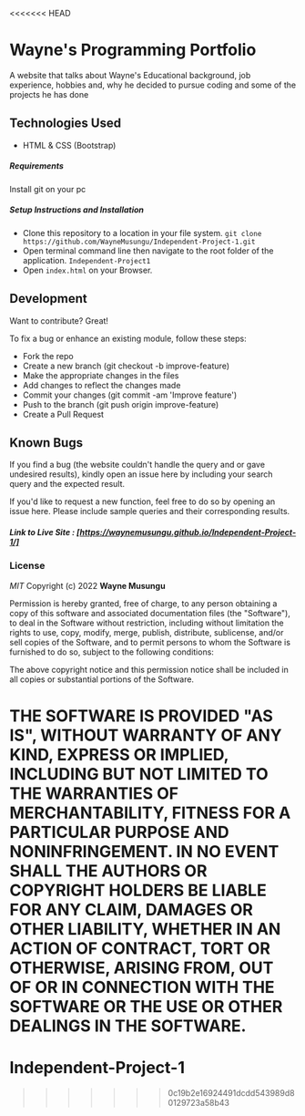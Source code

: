 <<<<<<< HEAD
# Wayne's Programming Portfolio

A website that talks about Wayne's Educational background, job experience, hobbies and, why he decided to pursue coding and some of the projects he has done

## Technologies Used

- HTML & CSS (Bootstrap)


##### Requirements

Install git on your pc 

##### Setup Instructions and Installation

- Clone this repository to a location in your file system. `git clone https://github.com/WayneMusungu/Independent-Project-1.git`
- Open terminal command line then navigate to the root folder of the application. `Independent-Project1`
- Open `index.html` on your Browser.



## Development

Want to contribute? Great!

To fix a bug or enhance an existing module, follow these steps:
- Fork the repo
- Create a new branch (git checkout -b improve-feature)
- Make the appropriate changes in the files
- Add changes to reflect the changes made
- Commit your changes (git commit -am 'Improve feature')
- Push to the branch (git push origin improve-feature)
- Create a Pull Request


## Known Bugs

If you find a bug (the website couldn't handle the query and or gave undesired results), kindly open an issue here by including your search query and the expected result.

If you'd like to request a new function, feel free to do so by opening an issue here. Please include sample queries and their corresponding results.


##### Link to Live Site : [https://waynemusungu.github.io/Independent-Project-1/]

### License

*MIT*
Copyright (c) 2022 **Wayne Musungu**

Permission is hereby granted, free of charge, to any person obtaining a copy of this software and associated documentation files (the "Software"), to deal in the Software without restriction, including without limitation the rights to use, copy, modify, merge, publish, distribute, sublicense, and/or sell copies of the Software, and to permit persons to whom the Software is furnished to do so, subject to the following conditions:

The above copyright notice and this permission notice shall be included in all copies or substantial portions of the Software.

THE SOFTWARE IS PROVIDED "AS IS", WITHOUT WARRANTY OF ANY KIND, EXPRESS OR IMPLIED, INCLUDING BUT NOT LIMITED TO THE WARRANTIES OF MERCHANTABILITY, FITNESS FOR A PARTICULAR PURPOSE AND NONINFRINGEMENT. IN NO EVENT SHALL THE AUTHORS OR COPYRIGHT HOLDERS BE LIABLE FOR ANY CLAIM, DAMAGES OR OTHER LIABILITY, WHETHER IN AN ACTION OF CONTRACT, TORT OR OTHERWISE, ARISING FROM, OUT OF OR IN CONNECTION WITH THE SOFTWARE OR THE USE OR OTHER DEALINGS IN THE SOFTWARE.
=======
# Independent-Project-1
>>>>>>> 0c19b2e16924491dcdd543989d80129723a58b43
